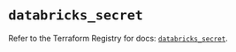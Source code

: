 # `databricks_secret`

Refer to the Terraform Registry for docs: [`databricks_secret`](https://registry.terraform.io/providers/databricks/databricks/1.58.0/docs/resources/secret).
